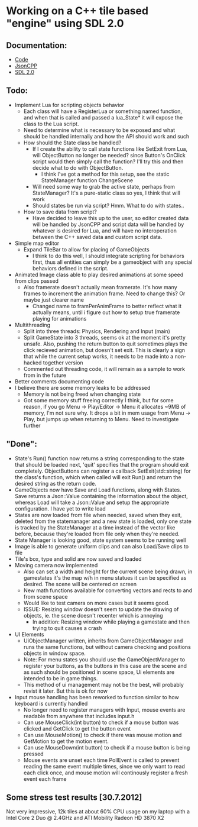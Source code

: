 # Working on a C++ tile based "engine" using SDL 2.0

## Documentation:
- [Code](http://twinklebear.github.com/LPCGame/)
- [JsonCPP](http://jsoncpp.sourceforge.net/)
- [SDL 2.0](http://wiki.libsdl.org/moin.cgi/FrontPage)

## Todo:
- Implement Lua for scripting objects behavior
	- Each class will have a RegisterLua or something named function, and when that is called and passed a lua_State* it will expose the class to the Lua script.
	- Need to determine what is necessary to be exposed and what should be handled internally and how the API should work and such
	- How should the State class be handled?
		- If I create the ability to call state functions like SetExit from Lua, will ObjectButton no longer be needed? since Button's OnClick script would then simply call the function? I'll try this and then decide what to do with ObjectButton.
			- I think I've got a method for this setup, see the static StateManager function ChangeScene
		- Will need some way to grab the active state, perhaps from StateManager? It's a pure-static class so yes, I think that will work
		- Should states be run via script? Hmm. What to do with states..
	- How to save data from script?
		- Have decided to leave this up to the user, so editor created data will be handled by JsonCPP and script data will be handled by whatever is desired for Lua, and will have no interoperation between the C++ saved data and custom script data.
- Simple map editor
	- Expand TileBar to allow for placing of GameObjects
		- I think to do this well, I should integrate scripting for behaviors first, thus all entities can simply be a gameobject with any special behaviors defined in the script.
- Animated Image class able to play desired animations at some speed from clips passed
	- Also framerate doesn't actually mean framerate. It's how many frames to increment the animation frame. Need to change this? Or maybe just clearer name
		- Changed name to framPerAnimFrame to better reflect what it actually means, until i figure out how to setup true framerate playing for animations
- Multithreading
	- Split into three threads: Physics, Rendering and Input (main)
	- Split GameState into 3 threads, seems ok at the moment it's pretty unsafe. Also, pushing the return button to quit sometimes plays the click recieved animation, but doesn't set exit. This is clearly a sign that while the current setup works, it needs to be made into a non-hacked together version
	- Commented out threading code, it will remain as a sample to work from in the future
- Better comments documenting code
- I believe there are some memory leaks to be addressed
	- Memory is not being freed when changing state
	- Got some memory stuff freeing correctly I think, but for some reason, if you go Menu -> Play/Editor -> Menu it allocates ~9MB of memory, I'm not sure why. It drops a bit in mem usage from Menu -> Play, but jumps up when returning to Menu. Need to investigate further

## "Done":
- State's Run() function now returns a string corresponding to the state that should be loaded next, 'quit' specifies that the program should exit completely. ObjectButtons can register a callback SetExit(std::string) for the class's function, which when called will exit Run() and return the desired string as the return code.
- GameObjects now have Save and Load functions, along with States. Save returns a Json::Value containing the information about the object, whereas Load will take a Json::Value and setup the appropriate configuration. I have yet to write load
- States are now loaded from file when needed, saved when they exit, deleted from the statemanager and a new state is loaded, only one state is tracked by the StateManager at a time instead of the vector like before, because they're loaded from file only when they're needed.
- State Manager is looking good, state system seems to be running well
- Image is able to generate uniform clips and can also Load/Save clips to file
- Tile's box, type and solid are now saved and loaded
- Moving camera now implemented
	- Also can set a width and height for the current scene being drawn, in gamestates it's the map w/h in menu statues it can be specified as desired. The scene will be centered on screen
	- New math functions available for converting vectors and rects to and from scene space
	- Would like to test camera on more cases but it seems good.
	- ISSUE: Resizing window doesn't seem to update the drawing of objects, ie. the scene doesn't recenter which is annoying
		- In addition: Resizing window while playing a gamestate and then trying to quit causes a crash
- UI Elements
	- UiObjectManager written, inherits from GameObjectManager and runs the same functions, but without camera checking and positions objects in window space.
	- Note: For menu states you should use the GameObjectManager to register your buttons, as the buttons in this case are the scene and as such should be positioned in scene space, Ui elements are intended to be in game things.
	- This method of ui management may not be the best, will probably revist it later. But this is ok for now
- Input mouse handling has been reworked to function similar to how keyboard is currently handled
	- No longer need to register managers with Input, mouse events are readable from anywhere that includes input.h
	- Can use MouseClick(int button) to check if a mouse button was clicked and GetClick to get the button event
	- Can use MouseMotion() to check if there was mouse motion and GetMotion to get the motion event.
	- Can use MouseDown(int button) to check if a mouse button is being pressed
	- Mouse events are unset each time PollEvent is called to prevent reading the same event multiple times, since we only want to read each click once, and mouse motion will continously register a fresh event each frame

## Some stress test results [30.7.2012]
Not very impressive, 12k tiles at about 60% CPU usage on my laptop with a Intel Core 2 Duo @ 2.4GHz and ATI Mobility Radeon HD 3870 X2
